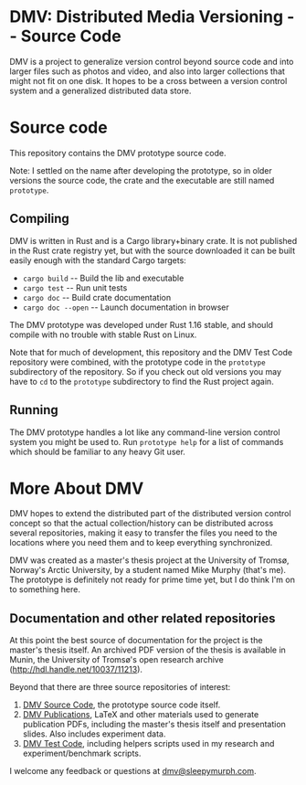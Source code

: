 DMV: Distributed Media Versioning -- Source Code
==================================================

DMV is a project to generalize version control beyond source code and into
larger files such as photos and video, and also into larger collections that
might not fit on one disk. It hopes to be a cross between a version control
system and a generalized distributed data store.


Source code
==================================================

This repository contains the DMV prototype source code.

Note: I settled on the name after developing the prototype, so in older versions
the source code, the crate and the executable are still named `prototype`.


Compiling
--------------------------------------------------

DMV is written in Rust and is a Cargo library+binary crate. It is not published
in the Rust crate registry yet, but with the source downloaded it can be built
easily enough with the standard Cargo targets:

- `cargo build` -- Build the lib and executable
- `cargo test` -- Run unit tests
- `cargo doc` -- Build crate documentation
- `cargo doc --open` -- Launch documentation in browser

The DMV prototype was developed under Rust 1.16 stable, and should compile with
no trouble with stable Rust on Linux.

Note that for much of development, this repository and the DMV Test Code
repository were combined, with the prototype code in the `prototype`
subdirectory of the repository. So if you check out old versions you may have to
`cd` to the `prototype` subdirectory to find the Rust project again.


Running
--------------------------------------------------

The DMV prototype handles a lot like any command-line version control system you
might be used to. Run `prototype help` for a list of commands which should be
familiar to any heavy Git user.


More About DMV
==================================================

DMV hopes to extend the distributed part of the distributed version control
concept so that the actual collection/history can be distributed across several
repositories, making it easy to transfer the files you need to the locations
where you need them and to keep everything synchronized.

DMV was created as a master's thesis project at the University of Tromsø,
Norway's Arctic University, by a student named Mike Murphy (that's me). The
prototype is definitely not ready for prime time yet, but I do think I'm on to
something here.


Documentation and other related repositories
--------------------------------------------------

At this point the best source of documentation for the project is the master's
thesis itself. An archived PDF version of the thesis is available in Munin, the
University of Tromsø's open research archive
(<http://hdl.handle.net/10037/11213>).

Beyond that there are three source repositories of interest:

1. [DMV Source Code]( https://github.com/sleepymurph/dmv), the prototype source
   code itself.
2. [DMV Publications]( https://github.com/sleepymurph/dmv-publications), LaTeX
   and other materials used to generate publication PDFs, including the master's
   thesis itself and presentation slides. Also includes experiment data.
3. [DMV Test Code]( https://github.com/sleepymurph/dmv-test-code), including
   helpers scripts used in my research and experiment/benchmark scripts.

I welcome any feedback or questions at <dmv@sleepymurph.com>.
